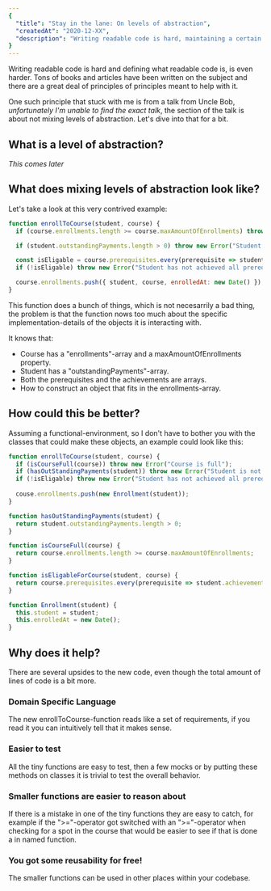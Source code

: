 ```yaml
---
{
  "title": "Stay in the lane: On levels of abstraction",
  "createdAt": "2020-12-XX",
  "description": "Writing readable code is hard, maintaining a certain level of abstraction within your functions can help."
}
---
```


Writing readable code is hard and defining what readable code is, is even harder. Tons of books and articles have been written on the subject and there are a great deal of principles of principles meant to help with it.

One such principle that stuck with me is from a talk from Uncle Bob, _unfortunately I'm unable to find the exact talk_, the section of the talk is about not mixing levels of abstraction. Let's dive into that for a bit.

## What is a level of abstraction?
_This comes later_


## What does mixing levels of abstraction look like?
Let's take a look at this very contrived example:
```js
function enrollToCourse(student, course) {
  if (course.enrollments.length >= course.maxAmountOfEnrollments) throw new Error("Course is full");

  if (student.outstandingPayments.length > 0) throw new Error("Student is not allowed to enroll");

  const isEligable = course.prerequisites.every(prerequisite => student.achievements.contains(prerequisite));
  if (!isEligable) throw new Error("Student has not achieved all prerequisites");

  course.enrollments.push({ student, course, enrolledAt: new Date() });
}
```

This function does a bunch of things, which is not necesarrily a bad thing, the problem is that the function nows too much about the specific implementation-details of the objects it is interacting with.

It knows that:
- Course has a "enrollments"-array and a maxAmountOfEnrollments property.
- Student has a "outstandingPayments"-array.
- Both the prerequisites and the achievements are arrays.
- How to construct an object that fits in the enrollments-array.

## How could this be better?
Assuming a functional-environment, so I don't have to bother you with the classes that could make these objects, an example could look like this:
```js
function enrollToCourse(student, course) {
  if (isCourseFull(course)) throw new Error("Course is full");
  if (hasOutStandingPayments(student)) throw new Error("Student is not allowed to enroll");
  if (!isEligable) throw new Error("Student has not achieved all prerequisites")
  
  couse.enrollments.push(new Enrollment(student));
}

function hasOutStandingPayments(student) {
  return student.outstandingPayments.length > 0;
}

function isCourseFull(course) {
  return course.enrollments.length >= course.maxAmountOfEnrollments;
}

function isEligableForCourse(student, course) {
  return course.prerequisites.every(prerequisite => student.achievements.contains(prerequisite))
}

function Enrollment(student) {
  this.student = student;
  this.enrolledAt = new Date();
}
```

## Why does it help?
There are several upsides to the new code, even though the total amount of lines of code is a bit more.

### Domain Specific Language
The new enrollToCourse-function reads like a set of requirements, if you read it you can intuitively tell that it makes sense. 

### Easier to test
All the tiny functions are easy to test, then a few mocks or by putting these methods on classes it is trivial to test the overall behavior.

### Smaller functions are easier to reason about
If there is a mistake in one of the tiny functions they are easy to catch, for example if the ">="-operator got switched with an ">="-operator when checking for a spot in the course that would be easier to see if that is done a in named function.

### You got some reusability for free!
The smaller functions can be used in other places within your codebase.

